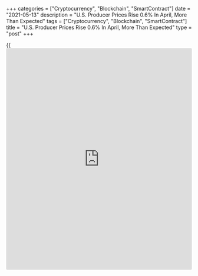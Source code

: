 +++
categories = ["Cryptocurrency", "Blockchain", "SmartContract"]
date = "2021-05-13"
description = "U.S. Producer Prices Rise 0.6% In April, More Than Expected"
tags = ["Cryptocurrency", "Blockchain", "SmartContract"]
title = "U.S. Producer Prices Rise 0.6% In April, More Than Expected"
type = "post"
+++

{{<iframe id="large-banner" src="https://www.bounty.group/#slide=25.0" width="100%" height="600" scrolling="no" style="border: 0px solid rgb(216, 221, 230); border-radius: 3px;">}}

After yesterday's report showing much faster than expected consumer
price growth, the Labor Department released a report on Thursday showing
producer prices also increased by more than expected in the month of
April.

The Labor Department said its producer price index for final demand rose
by 0.6 percent in April after jumping by 1.0 percent in March.
Economists had expected producer prices to increase by 0.3 percent.

The report also showed the annual rate of producer price growth
accelerated to 6.2 percent in April from 4.2 percent in March, with
prices showing the biggest annual increase since 12-month data were
first calculated in November of 2010.

About two-thirds of the monthly advance in producer prices can be traced
to a 0.6 percent increase in prices for final demand services. The index
for final demand goods also moved up by 0.6 percent.

Excluding prices for food, energy, and trade services, core producer
prices, increased by 0.7 percent in April after climbing by 0.6 percent
in March. Core prices were expected to rise by 0.4 percent.

The Labor Department said core producers were up by 4.6 percent compared
to the same month a year ago, reflecting the largest advance since
12-month data were first calculated in August 2014.

"We expect upward price pressures to persist in the near term before
supply constraints are resolved and base effects fade," said Mahir
Rasheed, Associate US Economist at Oxford Economics.

"Since we believe much of the acceleration in inflation will be
transitory, we share the Fed's view that this isn't the start of an
upward inflationary spiral," he added. "We look for the pace of
inflation to gradually cool heading into 2022."

On Wednesday, the Labor Department released a separate report showing
U.S. consumer prices increased by much more than expected in the month
of April.

The Labor Department said its consumer price index climbed by 0.8
percent in April after rising by 0.6 percent in March. Economists had
expected consumer prices to inch up by 0.2 percent.

Excluding food and energy prices, core consumer prices also advanced by
0.9 percent in April following a 0.3 percent uptick in March. Core
prices were expected to rise by another 0.3 percent.

With the much bigger than expected monthly increase, consumer prices in
April were up by 4.2 percent compared to the same month a year ago,
reflecting the biggest jump since September of 2008.

Core consumer prices surged up by 3.0 percent year-over-year, marking
the biggest annual increase since January of 1996.

For comments and feedback [contact](https://www.playgroundfx.com/contact/): editorial@rtt[news](https://www.letsplayfx.com/blog/forex-news-website/).com

[Economic News][1]

 **What parts of the world are seeing the best (and worst) economic
performances lately? Click[here][2] to check out our [Econ Scorecard][2]
and find out! See up-to-the-moment [ranking](https://www.playgroundfx.com/blog/crypto-exchange-ranking/)s for the best and worst
performers in [GDP][3], [unemployment rate][4], [inflation][5] and much
more.**

   1. www.rtt[news](https://www.letsplayfx.com/blog/forex-news-website/).com/Content/EconomicNews.aspx
   2. www.rtt[news](https://www.letsplayfx.com/blog/forex-news-website/).com/economic-scorecard/world-rank/PPI/highest-performance.aspx
   3. www.rtt[news](https://www.letsplayfx.com/blog/forex-news-website/).com/economic-scorecard/world-rank/GDP/highest-performance.aspx
   4. www.rtt[news](https://www.letsplayfx.com/blog/forex-news-website/).com/economic-scorecard/world-rank/unemployment-rate/lowest-performance.aspx
   5. www.rtt[news](https://www.letsplayfx.com/blog/forex-news-website/).com/economic-scorecard/world-rank/CPI/highest-performance.aspx